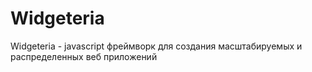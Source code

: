 # Widgeteria

Widgeteria - javascript фреймворк для создания масштабируемых и распределенных веб приложений
